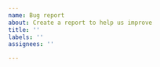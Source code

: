 ```yaml
---
name: Bug report
about: Create a report to help us improve
title: ''
labels: ''
assignees: ''

---
```


<!--

**IMPORTANT**: Please DO NOT publish confidential information in this issue. 

Keep in mind that the temboard log files may contain sensible data.

If you want to publish any file or information in this issue, please add a 
note stating that you have the right to do so.

If secrets were accidentally shared or attached to a support ticket, please
notifiy us immediately to ensure this data is redacted and deleted. If we 
suspect that secrets were accidentally submitted to an issue, we will bring this 
to your attention and take action to remove them.

Alternatively, if sharing those secrets is necessary to solve your problem, 
please consider contracting commercial support and send us an email 
at <contact@dalibo.com>

Thank you.
The Temboard Developers Team

-->

